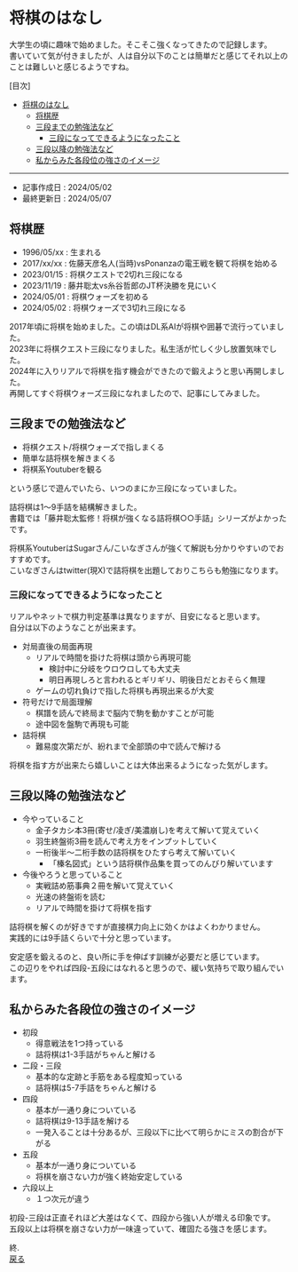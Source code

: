 # 将棋のはなし

大学生の頃に趣味で始めました。そこそこ強くなってきたので記録します。  
書いていて気が付きましたが、人は自分以下のことは簡単だと感じてそれ以上のことは難しいと感じるようですね。  

[目次]

- [将棋のはなし](#将棋のはなし)
  - [将棋歴](#将棋歴)
  - [三段までの勉強法など](#三段までの勉強法など)
    - [三段になってできるようになったこと](#三段になってできるようになったこと)
  - [三段以降の勉強法など](#三段以降の勉強法など)
  - [私からみた各段位の強さのイメージ](#私からみた各段位の強さのイメージ)

----

- 記事作成日 : 2024/05/02
- 最終更新日 : 2024/05/07

## 将棋歴

- 1996/05/xx : 生まれる
- 2017/xx/xx : 佐藤天彦名人(当時)vsPonanzaの電王戦を観て将棋を始める
- 2023/01/15 : 将棋クエストで2切れ三段になる
- 2023/11/19 : 藤井聡太vs糸谷哲郎のJT杯決勝を見にいく
- 2024/05/01 : 将棋ウォーズを初める
- 2024/05/02 : 将棋ウォーズで3切れ三段になる

2017年頃に将棋を始めました。この頃はDL系AIが将棋や囲碁で流行っていました。  
2023年に将棋クエスト三段になりました。私生活が忙しく少し放置気味でした。  
2024年に入りリアルで将棋を指す機会ができたので鍛えようと思い再開しました。  
再開してすぐ将棋ウォーズ三段になれましたので、記事にしてみました。  

## 三段までの勉強法など

- 将棋クエスト/将棋ウォーズで指しまくる
- 簡単な詰将棋を解きまくる
- 将棋系Youtuberを観る

という感じで遊んでいたら、いつのまにか三段になっていました。  

詰将棋は1〜9手詰を結構解きました。  
書籍では「藤井聡太監修！将棋が強くなる詰将棋○○手詰」シリーズがよかったです。  

将棋系YoutuberはSugarさん/こいなぎさんが強くて解説も分かりやすいのでおすすめです。  
こいなぎさんはtwitter(現X)で詰将棋を出題しておりこちらも勉強になります。  

### 三段になってできるようになったこと

リアルやネットで棋力判定基準は異なりますが、目安になると思います。  
自分は以下のようなことが出来ます。  

- 対局直後の局面再現
  - リアルで時間を掛けた将棋は頭から再現可能
    - 検討中に分岐をウロウロしても大丈夫
    - 明日再現しろと言われるとギリギリ、明後日だとおそらく無理
  - ゲームの切れ負けで指した将棋も再現出来るが大変
- 符号だけで局面理解
  - 棋譜を読んで終局まで脳内で駒を動かすことが可能
  - 途中図を盤駒で再現も可能
- 詰将棋
  - 難易度次第だが、紛れまで全部頭の中で読んで解ける

将棋を指す方が出来たら嬉しいことは大体出来るようになった気がします。  

## 三段以降の勉強法など

- 今やっていること
  - 金子タカシ本3冊(寄せ/凌ぎ/美濃崩し)を考えて解いて覚えていく
  - 羽生終盤術3冊を読んで考え方をインプットしていく
  - 一桁後半〜二桁手数の詰将棋をひたすら考えて解いていく
    - 「榛名図式」という詰将棋作品集を買ってのんびり解いています
- 今後やろうと思っていること
  - 実戦詰め筋事典２冊を解いて覚えていく
  - 光速の終盤術を読む
  - リアルで時間を掛けて将棋を指す

詰将棋を解くのが好きですが直接棋力向上に効くかはよくわかりません。  
実践的には9手詰くらいで十分と思っています。  

安定感を鍛えるのと、良い所に手を伸ばす訓練が必要だと感じています。  
この辺りをやれば四段-五段にはなれると思うので、緩い気持ちで取り組んでいます。  

## 私からみた各段位の強さのイメージ

- 初段
  - 得意戦法を1つ持っている
  - 詰将棋は1-3手詰がちゃんと解ける
- 二段・三段
  - 基本的な定跡と手筋をある程度知っている
  - 詰将棋は5-7手詰をちゃんと解ける
- 四段
  - 基本が一通り身についている
  - 詰将棋は9-13手詰を解ける
  - 一発入ることは十分あるが、三段以下に比べて明らかにミスの割合が下がる
- 五段
  - 基本が一通り身についている
  - 将棋を崩さない力が強く終始安定している
- 六段以上
  - １つ次元が違う

初段-三段は正直それほど大差はなくて、四段から強い人が増える印象です。  
五段以上は将棋を崩さない力が一味違っていて、確固たる強さを感じます。  

終.  
[戻る](./introduction.md)
